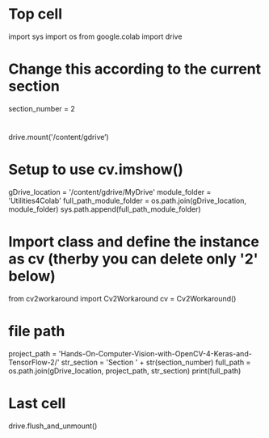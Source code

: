 # Top cell 
import sys
import os
from google.colab import drive

# Change this according to the current section
section_number = 2

#  
drive.mount('/content/gdrive’)

# Setup to use cv.imshow() 
gDrive_location = '/content/gdrive/MyDrive'
module_folder = 'Utilities4Colab'
full_path_module_folder = os.path.join(gDrive_location, module_folder)
sys.path.append(full_path_module_folder)

# Import class and define the instance as cv (therby you can delete only '2' below)
from cv2workaround import Cv2Workaround 
cv = Cv2Workaround()

# file path
project_path = 'Hands-On-Computer-Vision-with-OpenCV-4-Keras-and-TensorFlow-2/'
str_section = 'Section ' + str(section_number)
full_path = os.path.join(gDrive_location, project_path, str_section)
print(full_path)





# Last cell 
drive.flush_and_unmount()
